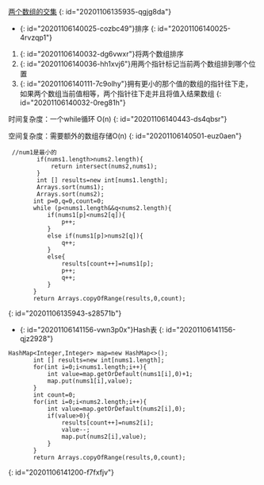 [两个数组的交集](https://leetcode-cn.com/problems/intersection-of-two-arrays-ii/)
{: id="20201106135935-qgjg8da"}

* {: id="20201106140025-cozbc49"}排序
{: id="20201106140025-4rvzqp1"}

1. {: id="20201106140032-dg6vwxr"}将两个数组排序
2. {: id="20201106140036-hh1xvj6"}用两个指针标记当前两个数组排到哪个位置
3. {: id="20201106140111-7c9olhy"}拥有更小的那个值的数组的指针往下走，如果两个数组当前值相等，两个指针往下走并且将值入结果数组
{: id="20201106140032-0reg81h"}

时间复杂度：一个while循环 O(n)
{: id="20201106140443-ds4qbsr"}

空间复杂度：需要额外的数组存储O(n)
{: id="20201106140501-euz0aen"}

```
 //num1是最小的
        if(nums1.length>nums2.length){
            return intersect(nums2,nums1);
        }
        int [] results=new int[nums1.length];
        Arrays.sort(nums1);
        Arrays.sort(nums2);
       int p=0,q=0,count=0;
       while (p<nums1.length&&q<nums2.length){
           if(nums1[p]<nums2[q]){
               p++;
           }
           else if(nums1[p]>nums2[q]){
               q++;
           }
           else{
               results[count++]=nums1[p];
               p++;
               q++;
           }
       }
       return Arrays.copyOfRange(results,0,count);
```
{: id="20201106135943-s28571b"}

* {: id="20201106141156-vwn3p0x"}Hash表
{: id="20201106141156-qjz2928"}

```
HashMap<Integer,Integer> map=new HashMap<>();
       int [] results=new int[nums1.length];
       for(int i=0;i<nums1.length;i++){
           int value=map.getOrDefault(nums1[i],0)+1;
           map.put(nums1[i],value);
       }
       int count=0;
       for(int i=0;i<nums2.length;i++){
           int value=map.getOrDefault(nums2[i],0);
           if(value>0){
               results[count++]=nums2[i];
               value--;
               map.put(nums2[i],value);
           }
       }
       return Arrays.copyOfRange(results,0,count);
```
{: id="20201106141200-f7fxfjv"}
